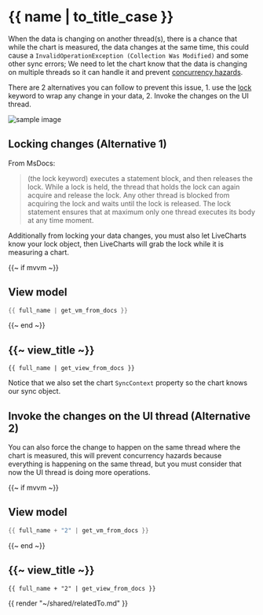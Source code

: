 # {{ name | to_title_case }}

When the data is changing on another thread(s), there is a chance that while the chart is measured, the data changes at the same time, this 
could cause a `InvalidOperationException (Collection Was Modified)` and some other sync errors; We need to let the chart know that the data is
changing on multiple threads so it can handle it and prevent
[concurrency hazards](https://learn.microsoft.com/en-us/archive/msdn-magazine/2008/october/concurrency-hazards-solving-problems-in-your-multithreaded-code).

There are 2 alternatives you can follow to prevent this issue, 1. use the [lock](https://learn.microsoft.com/en-us/dotnet/csharp/language-reference/statements/lock) keyword to wrap any change in your data, 2. Invoke the changes on the UI thread.

<div class="text-center sample-img">
    <img src="{{ assets_url }}/docs/{{ unique_name }}/result.gif" alt="sample image" />
</div>

## Locking changes (Alternative 1)

From MsDocs: 

> (the lock keyword) executes a statement block, and then releases the lock. While a lock is held, the thread that holds the lock can again acquire and release the lock. Any other thread is blocked from acquiring the lock and waits until the lock is released. The lock statement ensures that at maximum only one thread executes its body at any time moment.

Additionally from locking your data changes, you must also let LiveCharts know your lock object, then LiveCharts will grab the lock while it is 
measuring a chart.

{{~ if mvvm ~}}
## View model

```csharp
{{ full_name | get_vm_from_docs }}
```
{{~ end ~}}

## {{~ view_title ~}}

```
{{ full_name | get_view_from_docs }}
```

Notice that we also set the chart `SyncContext` property so the chart knows our sync object.

## Invoke the changes on the UI thread (Alternative 2)

You can also force the change to happen on the same thread where the chart is measured, this will prevent concurrency hazards because
everything is happening on the same thread, but you must consider that now the UI thread is doing more operations.

{{~ if mvvm ~}}
## View model

```csharp
{{ full_name + "2" | get_vm_from_docs }}
```
{{~ end ~}}

## {{~ view_title ~}}

```
{{ full_name + "2" | get_view_from_docs }}
```

{{ render "~/shared/relatedTo.md" }}